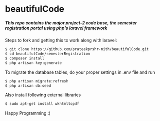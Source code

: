 # beautifulCode
##### This repo contains the major project-2 code base, the semester registration portal using php's _laravel framework_

Steps to fork and getting this to work along with laravel:

```bash
$ git clone https://github.com/prateekprshr-nith/beautifulCode.git
$ cd beautifulCode/semesterRegistration
$ composer install
$ php artisan key:generate
```

To migrate the database tables, do your proper settings in .env file and run
```bash
$ php artisan migrate:refresh
$ php artisan db:seed
```

Also install following external libraries
```bash
$ sudo apt-get install wkhtmltopdf
```
Happy Programming :)
